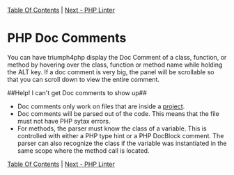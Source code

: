[Table Of Contents](/#toc) | [Next - PHP Linter](/php-linter/)


# PHP Doc Comments #

You can have triumph4php display the Doc Comment of a class, function,
or method by hovering over the class, function or method name while
holding the ALT key. If a doc comment is very big, the panel will
be scrollable so that you can scroll down to view the entire comment.

##Help! I can't get Doc comments to show up##
  * Doc comments only work on files that are inside a [project](/projects/). 
  * Doc comments will be parsed out of the code.  This means that the 
    file must not have PHP sytax errors.
  * For methods, the parser must know the class of a variable.  This
    is controlled with either a PHP type hint or a PHP DocBlock comment.
	The parser can also recognize the class if the variable was instantiated
	in the same scope where the method call is located.

[Table Of Contents](/#toc) | [Next - PHP Linter](/php-linter/)

